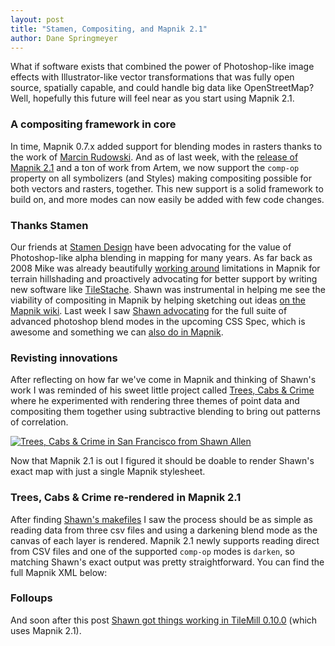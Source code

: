 ```yaml
---
layout: post
title: "Stamen, Compositing, and Mapnik 2.1"
author: Dane Springmeyer
---
```


What if software exists that combined the power of Photoshop-like image effects with Illustrator-like vector transformations that was fully open source, spatially capable, and could handle big data like OpenStreetMap? Well, hopefully this future will feel near as you start using Mapnik 2.1.

### A compositing framework in core

In time, Mapnik 0.7.x added support for blending modes in rasters thanks to the work of [Marcin Rudowski](http://mapa.ump.waw.pl/ump-www/). And as of last week, with the <a href="news/2012/08/24/release-2.1.0/">release of Mapnik 2.1</a> and a ton of work from Artem, we now support the `comp-op` property on all symbolizers (and Styles) making compositing possible for both vectors and rasters, together. This new support is a solid framework to build on, and more modes can now easily be added with few code changes.

### Thanks Stamen

Our friends at [Stamen Design](http://stamen.com) have been advocating for the value of Photoshop-like alpha blending in mapping for many years. As far back as 2008 Mike was already beautifully [working around](http://mike.teczno.com/notes/hillshading.html) limitations in Mapnik for terrain hillshading and proactively advocating for better support by writing new software like [TileStache](http://permalink.gmane.org/gmane.comp.gis.mapnik.devel/518). Shawn was instrumental in helping me see the viability of compositing in Mapnik by helping sketching out ideas [on the Mapnik wiki](https://github.com/mapnik/mapnik/wiki/Ideas_Compositing). Last week I saw [Shawn advocating](http://twitter.com/shawnbot/status/239186880762085377) for the full suite of advanced photoshop blend modes in the upcoming CSS Spec, which is awesome and something we can [also do in Mapnik](https://github.com/mapnik/mapnik/issues/1448).

### Revisting innovations

After reflecting on how far we've come in Mapnik and thinking of Shawn's work I was reminded of his sweet little project called [Trees, Cabs & Crime](http://content.stamen.com/trees-cabs-crime_in_venice) where he experimented with rendering three themes of point data and compositing them together using subtractive blending to bring out patterns of correlation.

<a href="http://content.stamen.com/trees-cabs-crime_in_venice" ><img alt="Trees, Cabs & Crime in San Francisco from Shawn Allen" src="http://farm8.staticflickr.com/7104/7190127927_09965a1701_n.jpg"/></a>

Now that Mapnik 2.1 is out I figured it should be doable to render Shawn's exact map with just a single Mapnik stylesheet.

### Trees, Cabs & Crime re-rendered in Mapnik 2.1

After finding [Shawn's makefiles](https://github.com/shawnbot/concoct/blob/master/Makefile) I saw the process should be as simple as reading data from three csv files and using a darkening blend mode as the canvas of each layer is rendered. Mapnik 2.1 newly supports reading direct from CSV files and one of the supported `comp-op` modes is `darken`, so matching Shawn's exact output was pretty straightforward. You can find the full Mapnik XML below:

<script src="https://gist.github.com/3491644.js?file=re-concoct.xml"></script>

### Folloups

And soon after this post [Shawn got things working in TileMill 0.10.0](https://twitter.com/shawnbot/status/244241515549974529) (which uses Mapnik 2.1).



